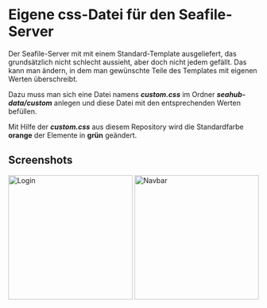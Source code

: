# Eigene css-Datei für den Seafile-Server

Der Seafile-Server mit mit einem Standard-Template ausgeliefert, das grundsätzlich nicht schlecht aussieht, aber doch nicht jedem gefällt. Das kann man ändern, in dem man gewünschte Teile des Templates mit eigenen Werten überschreibt.

Dazu muss man sich eine Datei namens ***custom.css*** im Ordner ***seahub-data/custom*** anlegen und diese Datei mit den entsprechenden Werten befüllen.

Mit Hilfe der ***custom.css*** aus diesem Repository wird die Standardfarbe **orange** der Elemente in **grün** geändert.

## Screenshots

<img src="https://www.focmb.de/gogs/focmb/seafile_custom_css/raw/master/screenshot1.png" alt="Login" width="250">

<img src="https://www.focmb.de/gogs/focmb/seafile_custom_css/raw/master/screenshot2.png" alt="Navbar" width="250">
